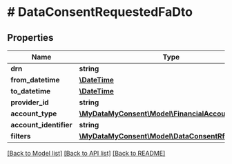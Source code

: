 # # DataConsentRequestedFaDto

## Properties

Name | Type | Description | Notes
------------ | ------------- | ------------- | -------------
**drn** | **string** |  | [optional]
**from_datetime** | [**\DateTime**](\DateTime.md) |  | [optional]
**to_datetime** | [**\DateTime**](\DateTime.md) |  | [optional]
**provider_id** | **string** |  | [optional]
**account_type** | [**\MyDataMyConsent\Model\FinancialAccountType**](FinancialAccountType.md) |  | [optional]
**account_identifier** | **string** |  | [optional]
**filters** | [**\MyDataMyConsent\Model\DataConsentRfaFilterDto[]**](DataConsentRfaFilterDto.md) |  | [optional]

[[Back to Model list]](../../README.md#models) [[Back to API list]](../../README.md#endpoints) [[Back to README]](../../README.md)
